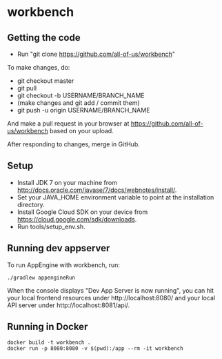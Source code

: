 # workbench

## Getting the code

* Run "git clone https://github.com/all-of-us/workbench"

To make changes, do:

* git checkout master
* git pull
* git checkout -b USERNAME/BRANCH_NAME
* (make changes and git add / commit them)
* git push -u origin USERNAME/BRANCH_NAME

And make a pull request in your browser at 
https://github.com/all-of-us/workbench based on your upload.

After responding to changes, merge in GitHub.


## Setup

* Install JDK 7 on your machine from http://docs.oracle.com/javase/7/docs/webnotes/install/.
* Set your JAVA_HOME environment variable to point at the installation directory.
* Install Google Cloud SDK on your device from https://cloud.google.com/sdk/downloads.
* Run tools/setup_env.sh.

## Running dev appserver

To run AppEngine with workbench, run:

```Shell
./gradlew appengineRun
```

When the console displays "Dev App Server is now running", you can hit your local frontend resources
 under http://localhost:8080/ and your local API server under http://localhost:8081/api/.


## Running in Docker

```
docker build -t workbench .
docker run -p 8080:8080 -v $(pwd):/app --rm -it workbench
```
